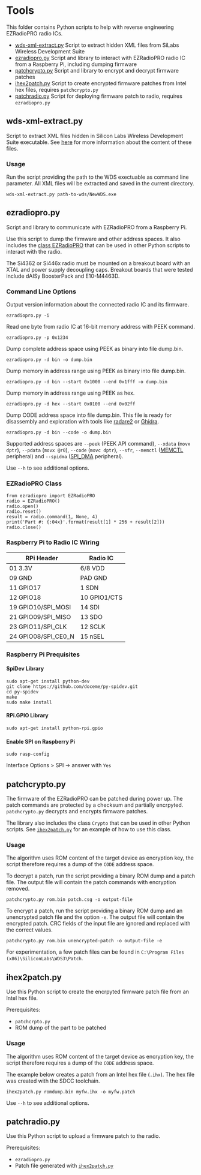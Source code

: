 # Tools

This folder contains Python scripts to help with reverse engineering EZRadioPRO radio ICs.

- [wds-xml-extract.py](#wds-xml-extractpy) Script to extract hidden XML files from SiLabs Wireless Development Suite
- [ezradiopro.py](#ezradiopropy) Script and library to interact with EZRadioPRO radio IC from a Raspberry Pi, including dumping firmware
- [patchcrypto.py](#patchcryptopy) Script and library to encrypt and decrypt firmware patches
- [ihex2patch.py](#ihex2patchpy) Script to create encrypted firmware patches from Intel hex files, requires `patchcrypto.py`
- [patchradio.py](#patchradiopy) Script for deploying firmware patch to radio, requires `ezradiopro.py`

## wds-xml-extract.py

Script to extract XML files hidden in Silicon Labs Wireless Development Suite executable.
See [here](../docs/wds-xml-docs.md) for more information about the content of these files.

### Usage

Run the script providing the path to the WDS exectuable as command line parameter. All XML files will be extracted and saved in the current directory.

~~~~
wds-xml-extract.py path-to-wds/NewWDS.exe
~~~~

## ezradiopro.py

Script and library to communicate with EZRadioPRO from a Raspberry Pi.

Use this script to dump the firmware and other address spaces. It also includes
the [class EZRadioPRO](#ezradiopro-class) that can be used in other Python
scripts to interact with the radio.

The Si4362 or Si446x radio must be mounted on a breakout board with an XTAL and power supply decoupling caps.
Breakout boards that were tested include dAISy BoosterPack and E10-M4463D.

### Command Line Options

Output version information about the connected radio IC and its firmware.
~~~~
ezradiopro.py -i
~~~~

Read one byte from radio IC at 16-bit memory address with PEEK command.
~~~~
ezradiopro.py -p 0x1234
~~~~

Dump complete address space using PEEK as binary into file dump.bin.
~~~~
ezradiopro.py -d bin -o dump.bin
~~~~

Dump memory in address range using PEEK as binary into file dump.bin.
~~~~
ezradiopro.py -d bin --start 0x1000 --end 0x1fff -o dump.bin
~~~~

Dump memory in address range using PEEK as hex.
~~~~
ezradiopro.py -d hex --start 0x0100 --end 0x02ff
~~~~

Dump CODE address space into file dump.bin. This file is ready for disassembly
and exploration with tools like [radare2](https://www.radare.org) or
[Ghidra](https://ghidra-sre.org/).

~~~~
ezradiopro.py -d bin --code -o dump.bin
~~~~

Supported address spaces are `--peek` (PEEK API command), `--xdata` (`movx dptr`),
`--pdata` (`movx @r0`), `--code` (`movc dptr`), `--sfr`, `--memctl` ([MEMCTL](../docs/regs/mod-memctl.md)
peripheral) and `--spidma` ([SPI_DMA](../docs/regs/mod-spi_dma.md) peripheral).

Use `--h` to see additional options.

### EZRadioPRO Class

~~~~
from ezradiopro import EZRadioPRO
radio = EZRadioPRO()
radio.open()
radio.reset()
result = radio.command(1, None, 4)
print('Part #: {:04x}'.format(result[1] * 256 + result[2]))
radio.close()
~~~~

### Raspberry Pi to Radio IC Wiring

|RPi Header|Radio IC|
|----|----|
|01 3.3V|6/8 VDD|
|09 GND|PAD GND|
|11 GPIO17|1 SDN|
|12 GPIO18|10 GPIO1/CTS|
|19 GPIO10/SPI_MOSI|14 SDI|
|21 GPIO09/SPI_MISO|13 SDO|
|23 GPIO11/SPI_CLK|12 SCLK|
|24 GPIO08/SPI_CE0_N|15 nSEL|

### Raspberry Pi Prequisites

#### SpiDev Library

~~~~
sudo apt-get install python-dev
git clone https://github.com/doceme/py-spidev.git
cd py-spidev
make
sudo make install
~~~~

#### RPi.GPIO Library

~~~~
sudo apt-get install python-rpi.gpio
~~~~

#### Enable SPI on Raspberry Pi

~~~~
sudo rasp-config
~~~~

Interface Options > SPI -> answer with `Yes`

## patchcrypto.py

The firmware of the EZRadioPRO can be patched during power up. The patch commands are protected by a checksum and partially encrpyted. `patchcrypto.py` decrypts and encrypts firmware patches.

The library also includes the class `Crypto` that can be used in other Python scripts. See [`ihex2patch.py`](ihex2patch.py) for an example of how to use this class.

### Usage

The algorithm uses ROM content of the target device as encryption key, the script therefore requires a dump of the `CODE` address space.

To decrypt a patch, run the script providing a binary ROM dump and a patch file. The output file will contain the patch commands with encryption removed.

~~~~
patchcrypto.py rom.bin patch.csg -o output-file
~~~~

To encrypt a patch, run the script providing a binary ROM dump and an unencrypted patch file and the option `-e`. The output file will contain the encrypted patch. CRC fields of the input file are ignored and replaced with the correct values.

~~~~
patchcrypto.py rom.bin unencrypted-patch -o output-file -e
~~~~

For experimentation, a few patch files can be found in `C:\Program Files (x86)\SiliconLabs\WDS3\Patch`.

## ihex2patch.py

Use this Python script to create the encrpyted firmware patch file from an Intel hex file. 

Prerequisites:
* `patchcrpto.py`
* ROM dump of the part to be patched

### Usage

The algorithm uses ROM content of the target device as encryption key, the script therefore requires a dump of the `CODE` address space.

The example below creates a patch from an Intel hex file (`.ihx`). The hex file was created with the SDCC toolchain. 

~~~~
ihex2patch.py romdump.bin myfw.ihx -o myfw.patch
~~~~

Use `--h` to see additional options.

## patchradio.py

Use this Python script to upload a firmware patch to the radio.

Prerequisites:
* `ezradiopro.py`
* Patch file generated with [`ihex2patch.py`](#ihex2patchpy)
